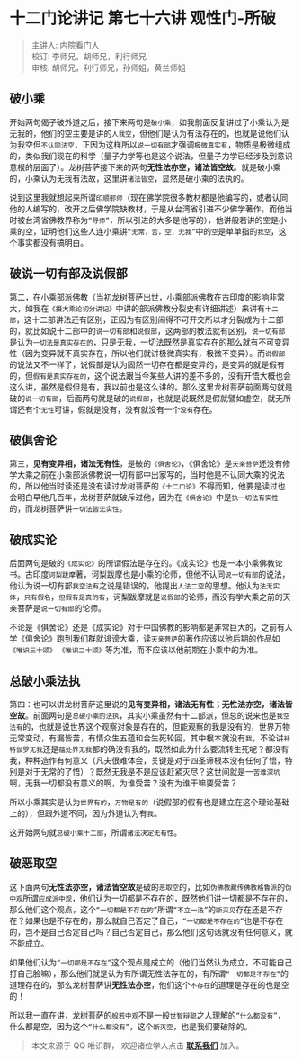 # 十二门论讲记 第七十六讲 观性门-所破

> 主讲人: 内院看门人 <br />
> 校订: 李师兄，胡师兄，利行师兄 <br />
> 审核: 胡师兄，利行师兄，孙师姐，黄兰师姐 <br />

## 破小乘

开始两句偈子破外道之后，接下来两句是`破小乘`，如我前面反复讲过了小乘认为是无我的，他们的空主要是讲的`人我空`，但他们是认为有法存在的，也就是说他们认为我空但`不认同法空`，正因为这样所以`说一切有部`才强调`极微真实有`，物质是极微组成的，类似我们现在的科学（量子力学等也是这个说法，但量子力学已经涉及到意识意根的层面了）。龙树菩萨接下来的两句**无性法亦空，诸法皆空故**。就是破小乘的，小乘认为无我有法故，这里讲`诸法皆空`，显然是破小乘的法执的。

说到这里我就想起来所谓`印顺邪师`（现在佛学院很多教材都是他编写的，或者认同他的人编写的，改开之后佛学院缺教材，于是从台湾省引进不少佛学著作，而他当时被台湾省佛教界称为`“导师”`，所以引进的大多是他写的），他讲般若讲的空是小乘的空，证明他们这些人连小乘讲`“无常，苦，空，无我”`中的`空`是单单指的`我空`，这个事实都没有搞明白。

## 破说一切有部及说假部

第二，在小乘部派佛教（当初龙树菩萨出世，小乘部派佛教在古印度的影响非常大，如我在`《摄大乘论初分讲记》`中讲的部派佛教分裂史有详细讲述）来讲有`十二部`，这十二部讲法还有区别，正因为有区别闹得不可开交所以才分裂成为十二部的，就比如说十二部中的`说一切有部`和`说假部`，这两部的教法就有区别，`说一切有部`是认为`一切法是真实存在的`，只是无我，一切法既然是真实存在的那么就有不可变异性（因为变异就不真实存在，所以他们就讲极微真实有，极微不变异）。而`说假部`的说法又不一样了，说假部是认为固然一切存在都是变异的，是变异的就是假有的，但`假有是真实存在的`，这个说法跟当今某些人讲的差不多的，没有开悟大概也会这么讲，虽然是假但是有，我以前也是这么讲的。那么这里龙树菩萨前面两句就是破的`说一切有部`，后面两句就是破的`说假部`，也就是说既然是假就譬如虚空，就无所谓还有个`无性`可讲，假就是没有，没有就没有一个`没有`存在。

## 破俱舍论

第三，**见有变异相，诸法无有性**，是破的`《俱舍论》`，《俱舍论》是`天亲菩萨`还没有修学大乘之前在小乘部派佛教说一切有部中出家写的，当时他是不认同大乘的说法的，所以他当时读还是没有读过龙树菩萨的`《十二门论》`不得而知，他要是读过也会明白早他几百年，龙树菩萨就破斥过他，因为在`《俱舍论》`中是`执一切法有实性`的，而龙树菩萨讲`一切法皆无实性`。

## 破成实论

后面两句是破的`《成实论》`的所谓假法是存在的。《成实论》也是一本小乘佛教论书。古印度`诃梨跋摩`著，诃梨跋摩也是小乘的论师，但他不认同`说一切有部`的说法，他认为说一切有部`我空法有`之说是错误的，他提出`人法二空`的思想。他认为`法无实体`，`只有假名`，`但假有是真的有`，诃梨跋摩就是`说假部`的论师，而没有学大乘之前的天亲菩萨是`说一切有部`的论师。

不论是《俱舍论》还是《成实论》对于中国佛教的影响都是非常巨大的，之前有人学《俱舍论》跑到我们群就诽谤大乘，读`天亲菩萨`的著作应该以他后期的作品如`《唯识三十颂》` `《唯识二十颂》`等为准，而不应该以他前期在小乘中的为准。

## 总破小乘法执

第四：也可以讲龙树菩萨这里说的**见有变异相，诸法无有性；无性法亦空，诸法皆空故**。前面两句是`总破小乘的法执`，其实小乘虽然有十二部派，但总的说来也是`我空法有`的，也就是说世界这个观察对象是存在的，但能观察的我是没有的，世界万物无常变动，有漏皆苦，有情众生五蕴和合生死轮回，其中根本就没有`我`，不论讲`补特伽罗无我`还是`蕴处界无我`都的确没有我的，既然如此为什么要流转生死呢？都没有我，种种造作有何意义（凡夫很难体会，关键是对于四圣谛根本没有任何了悟，特别是对于无常的了悟）？既然无我是不是应该赶紧灭尽？这世间就是一`苦难深坑`啊，无我一切都没有意义的啊，为谁受苦？没有为谁干嘛要受苦？

所以小乘其实是认为`世界有的`，`万物是有的`（说假部的假有也是建立在这个理论基础上的），但跟外道不同，因为外道认为有`我`。

这开始两句就`总破小乘十二部`，所谓`诸法决定无有性`。

## 破恶取空

这下面两句**无性法亦空，诸法皆空故**是破的`恶取空`的，比如`伪佛教藏传佛教格鲁派`的`伪中观`所谓`应成派中观`，他们认为一切都是不存在的，既然他们讲一切都是不存在的，那么他们这个观点，这个`“一切都是不存在的”`所谓`“不立一法”`的`断灭见`存在还是不存在？如果也是不存在的，那么就自己否定了自己，`“一切都是不存在的”`也是不存在的，岂不是自己否定自己吗？自己否定自己，那么他们这句话就没有任何意义，就不能成立。

如果他们认为`“一切都是不存在”`这个观点是成立的（他们当然认为成立，不可能自己打自己脸嘛），那么他们就是认为有所谓无性法存在的，有所谓`“一切都是不存在”`的道理存在的，那么龙树菩萨讲**无性法亦空**，他们这个`不存在`的道理是存在的也是空的！

所以我一直在讲，龙树菩萨的`般若中观`不是一般`世智辩聪`之人理解的`“什么都没有”`，什么都是空，因为这个`“什么都没有”`，这个`断灭空`，也是我们要破除的。

> 本文来源于 QQ 唯识群， 欢迎诸位学人点击 **[联系我们](https://mp.weixin.qq.com/s/lZCfWjmLjgNR165Tx4_bCQ)** 加入。
